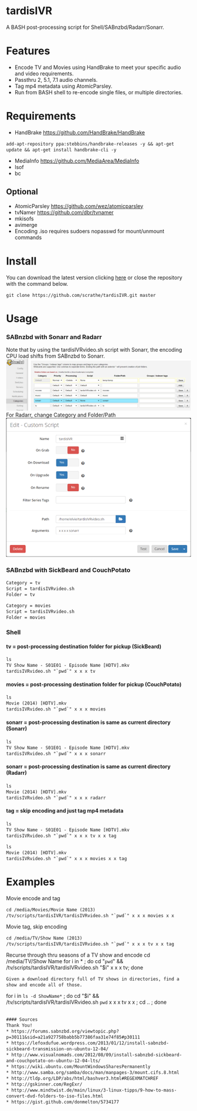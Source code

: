 # tardisIVR
A BASH post-processing script for Shell/SABnzbd/Radarr/Sonarr.

# Features
* Encode TV and Movies using HandBrake to meet your specific audio and video requirements.
* Passthru 2, 5.1, 7.1 audio channels.
* Tag mp4 metadata using AtomicParsley.
* Run from BASH shell to re-encode single files, or multiple directories.

# Requirements
* HandBrake https://github.com/HandBrake/HandBrake
```
add-apt-repository ppa:stebbins/handbrake-releases -y && apt-get update && apt-get install handbrake-cli -y
```
* MediaInfo https://github.com/MediaArea/MediaInfo
* lsof
* bc

## Optional
* AtomicParsley https://github.com/wez/atomicparsley
* tvNamer https://github.com/dbr/tvnamer
* mkisofs
* avimerge
* Encoding .iso requires sudoers nopasswd for mount/unmount commands

# Install
You can download the latest version clicking [here](https://github.com/scrathe/tardisIVR/archive/master.zip) or close the repository with the command below.
```
git clone https://github.com/scrathe/tardisIVR.git master
```

# Usage
### SABnzbd with Sonarr and Radarr
Note that by using the tardisIVRvideo.sh script with Sonarr, the encoding CPU load shifts from SABnzbd to Sonarr.
![SABnzbd](https://github.com/scrathe/tardisIVR/blob/master/graphics/tardisIVR-Sonarr1.png?raw=true)
For Radarr, change Category and Folder/Path
![Sonarr](https://github.com/scrathe/tardisIVR/blob/master/graphics/tardisIVR-Sonarr2.png?raw=true)
### SABnzbd with SickBeard and CouchPotato
```
Category = tv
Script = tardisIVRvideo.sh
Folder = tv
```
```
Category = movies
Script = tardisIVRvideo.sh
Folder = movies
```
### Shell
#### tv = post-processing destination folder for pickup (SickBeard)
```
ls
TV Show Name - S01E01 - Episode Name [HDTV].mkv
tardisIVRvideo.sh "`pwd`" x x x tv
```
#### movies = post-processing destination folder for pickup (CouchPotato)
```
ls
Movie (2014) [HDTV].mkv
tardisIVRvideo.sh "`pwd`" x x x movies
```
#### sonarr = post-processing destination is same as current directory (Sonarr)
```
ls
TV Show Name - S01E01 - Episode Name [HDTV].mkv
tardisIVRvideo.sh "`pwd`" x x x sonarr
```
#### sonarr = post-processing destination is same as current directory (Radarr)
```
ls
Movie (2014) [HDTV].mkv
tardisIVRvideo.sh "`pwd`" x x x radarr
```
#### tag = skip encoding and just tag mp4 metadata
```
ls
TV Show Name - S01E01 - Episode Name [HDTV].mkv
tardisIVRvideo.sh "`pwd`" x x x tv x x tag
```
```
ls
Movie (2014) [HDTV].mkv
tardisIVRvideo.sh "`pwd`" x x x movies x x tag
```

# Examples
Movie encode and tag
```
cd /media/Movies/Movie Name (2013)
/tv/scripts/tardisIVR/tardisIVRvideo.sh "`pwd`" x x x movies x x
```
Movie tag, skip encoding
```
cd /media/TV/Show Name (2013)
/tv/scripts/tardisIVR/tardisIVRvideo.sh "`pwd`" x x x tv x x tag
```
Recurse through thru seasons of a TV show and encode
cd /media/TV/Show Name
for i in * ; do cd "`pwd`" && /tv/scripts/tardisIVR/tardisIVRvideo.sh "$i" x x x tv; done
```
Given a download directory full of TV shows in directories, find a show and encode all of those.
```
for i in `ls -d ShowName*` ; do cd "$i" && /tv/scripts/tardisIVR/tardisIVRvideo.sh `pwd` x x x tv x x ; cd .. ; done
```

#### Sources
Thank You!
* https://forums.sabnzbd.org/viewtopic.php?p=30111&sid=a21a927758babb5b77386faa31e74f85#p30111
* https://lefoxdufue.wordpress.com/2013/01/12/install-sabnzbd-sickbeard-transmission-on-ubuntu-12-04/
* http://www.visualnomads.com/2012/08/09/install-sabnzbd-sickbeard-and-couchpotato-on-ubuntu-12-04-lts/
* https://wiki.ubuntu.com/MountWindowsSharesPermanently
* http://www.samba.org/samba/docs/man/manpages-3/mount.cifs.8.html
* http://tldp.org/LDP/abs/html/bashver3.html#REGEXMATCHREF
* http://gskinner.com/RegExr/
* http://www.mindtwist.de/main/linux/3-linux-tipps/9-how-to-mass-convert-dvd-folders-to-iso-files.html
* https://gist.github.com/donmelton/5734177
